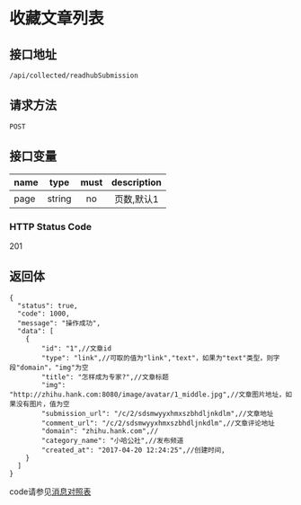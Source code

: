 # 收藏文章列表

## 接口地址

`/api/collected/readhubSubmission`

## 请求方法

```POST ```

## 接口变量

| name     | type     | must     | description |
|----------|:--------:|:--------:|:--------:|
| page   | string   | no      | 页数,默认1 |

### HTTP Status Code

201

## 返回体

```json5
{
  "status": true,
  "code": 1000,
  "message": "操作成功",
  "data": [
    {
        "id": "1",//文章id
        "type": "link",//可取的值为"link","text"，如果为"text"类型，则字段"domain"，"img"为空
        "title": "怎样成为专家?",//文章标题
        "img": "http://zhihu.hank.com:8080/image/avatar/1_middle.jpg",//文章图片地址，如果没有图片，值为空
        "submission_url": "/c/2/sdsmwyyxhmxszbhdljnkdlm",//文章地址
        "comment_url": "/c/2/sdsmwyyxhmxszbhdljnkdlm",//文章评论地址
        "domain": "zhihu.hank.com",//
        "category_name": "小哈公社",//发布频道
        "created_at": "2017-04-20 12:24:25",//创建时间,
    }
  ]
}
``` 

code请参见[消息对照表](消息对照表.md)
